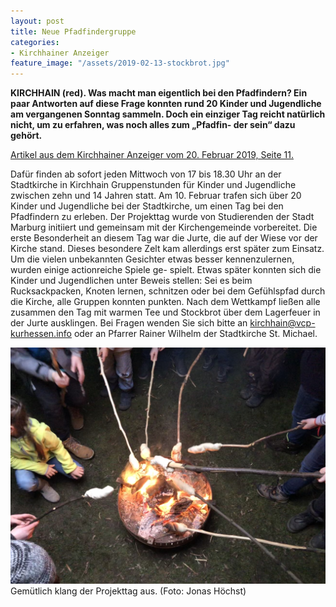 ```yaml
---
layout: post
title: Neue Pfadfindergruppe
categories:
- Kirchhainer Anzeiger
feature_image: "/assets/2019-02-13-stockbrot.jpg"
---
```


**KIRCHHAIN (red). Was macht man eigentlich bei den Pfadfindern? Ein paar Antworten auf diese Frage konnten rund 20 Kinder und Jugendliche am vergangenen Sonntag sammeln. Doch ein einziger Tag reicht natürlich nicht, um zu erfahren, was noch alles zum „Pfadfin- der sein“ dazu gehört.**

[Artikel aus dem Kirchhainer Anzeiger vom 20. Februar 2019, Seite 11.](/assets/references/2019-02-20-kirchhainer-anzeiger.pdf)

Dafür finden ab sofort jeden Mittwoch von 17 bis 18.30 Uhr an der Stadtkirche in Kirchhain Gruppenstunden für Kinder und Jugendliche zwischen zehn und 14 Jahren statt. Am 10. Februar trafen sich über 20 Kinder und Jugendliche bei der Stadtkirche, um einen Tag bei den Pfadfindern zu erleben. Der Projekttag wurde von Studierenden der Stadt Marburg initiiert und gemeinsam mit der Kirchengemeinde vorbereitet.
Die erste Besonderheit an diesem Tag war die Jurte, die auf der Wiese vor der Kirche stand. Dieses besondere Zelt kam allerdings erst später zum Einsatz. Um die vielen unbekannten Gesichter etwas besser kennenzulernen, wurden einige actionreiche Spiele ge- spielt. Etwas später konnten sich die Kinder und Jugendlichen unter Beweis stellen: Sei es beim Rucksackpacken, Knoten lernen, schnitzen oder bei dem Gefühlspfad durch die Kirche, alle Gruppen konnten punkten.
Nach dem Wettkampf ließen alle zusammen den Tag mit warmen Tee und Stockbrot über dem Lagerfeuer in der Jurte ausklingen.
Bei Fragen wenden Sie sich bitte an [kirchhain@vcp-kurhessen.info](mailto:kirchhain@vcp-kurhessen.info) oder an Pfarrer Rainer Wilhelm der Stadtkirche St. Michael.

![Stockbrot wird über dem Feuer gegart.](/assets/2019-02-13-stockbrot.jpg)
Gemütlich klang der Projekttag aus. (Foto: Jonas Höchst)